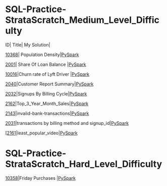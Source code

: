 # SQL-Practice-StrataScratch_Medium_Level_Difficulty

ID|	Title|	My Solution|

[10368](https://platform.stratascratch.com/coding/10368-population-density?code_type=6)|	Population Density|[PySpark](https://github.com/ubiswas28/SQL-Practice-StrataScratch/blob/main/Population_Density.py)

[2001](https://platform.stratascratch.com/coding/2001-share-of-loan-balance?code_type=6)|	Share Of Loan Balance |[PySpark](https://github.com/ubiswas28/SQL-Practice-StrataScratch/blob/main/Share%20Of%20Loan%20Balance.py)

[10016](https://platform.stratascratch.com/coding/10016-churn-rate-of-lyft-drivers?code_type=6)|Churn rate of Lyft Driver |[PySpark](https://github.com/ubiswas28/PySpark-Practice-StrataScratch/blob/main/Churn%20Rate%20Of%20Lyft%20Driver.py)

[2040](https://platform.stratascratch.com/coding/2040-customers-report-summary?code_type=6)|Customer Report Summary|[PySpark](https://github.com/ubiswas28/PySpark-Practice-StrataScratch/blob/main/Customer_Report_Summary.py)

[2032](https://platform.stratascratch.com/coding/2032-signups-by-billing-cycle?code_type=6)|Signups By Billing Cycle|[PySpark](https://github.com/ubiswas28/PySpark-Practice-StrataScratch/blob/main/Signups%20By%20Billing%20Cycle.py)

[2162](https://platform.stratascratch.com/coding/2162-top-3-year-month-sales?code_type=6)|Top_3_Year_Month_Sales|[PySpark](https://github.com/ubiswas28/PySpark-Practice-StrataScratch/blob/main/Top_3_Year_Month_Sales.py)

[2143](https://platform.stratascratch.com/coding/2143-invalid-bank-transactions?code_type=6)|invalid-bank-transactions|[PySpark](https://github.com/ubiswas28/PySpark-Practice-StrataScratch/blob/main/invalid-bank-transactions.py)

[2031](https://platform.stratascratch.com/coding/2031-transactions-by-billing-method-and-signup-id?code_type=6)|transactions by billing method and signup_id|[PySpark](https://github.com/ubiswas28/PySpark-Practice-StrataScratch/blob/main/transactions-by-billing-method-and-signup-id.py)

[[2161](https://platform.stratascratch.com/coding/2161-least-popular-video?code_type=6)|least_popular_video|[PySpark](https://github.com/ubiswas28/PySpark-Practice-StrataScratch/blob/main/least_popular_video.py)

# SQL-Practice-StrataScratch_Hard_Level_Difficulty

[10358](https://platform.stratascratch.com/coding/10358-friday-purchases?code_type=6)|Friday Purchases |[PySpark](https://github.com/ubiswas28/PySpark-Practice-StrataScratch/blob/main/Friday_Purchases.py)
